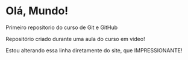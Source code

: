 # Olá, Mundo!
 Primeiro repositorio do curso de Git e GitHub

 Repositório criado durante uma aula do curso em video!

 Estou alterando essa linha diretamente do site, que IMPRESSIONANTE!
